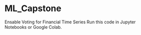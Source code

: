 # ML_Capstone
Ensable Voting for Financial Time Series
Run this code in Jupyter Notebooks or Google Colab.
